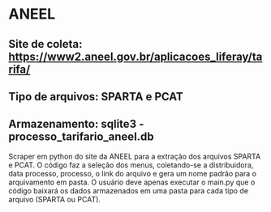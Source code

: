 # ANEEL
## Site de coleta:  https://www2.aneel.gov.br/aplicacoes_liferay/tarifa/
## Tipo de arquivos: SPARTA e PCAT
## Armazenamento: sqlite3 - processo_tarifario_aneel.db 

Scraper em python do site da ANEEL para a extração dos arquivos SPARTA e PCAT. O código faz a seleção dos menus, coletando-se a distribuidora, data processo, processo, o link do arquivo e gera um nome padrão para o arquivamento em pasta.
O usuário deve apenas executar o main.py que o código baixará os dados armazenados em uma pasta para cada tipo de arquivo (SPARTA ou PCAT).
